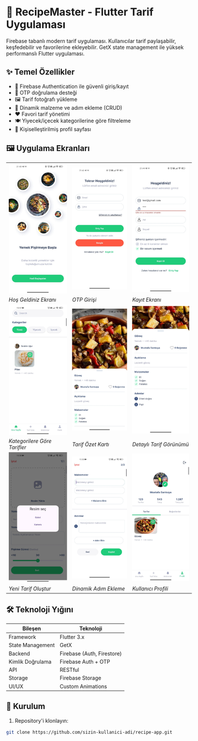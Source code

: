 # 🍳 RecipeMaster - Flutter Tarif Uygulaması


Firebase tabanlı modern tarif uygulaması. Kullanıcılar tarif paylaşabilir, keşfedebilir ve favorilerine ekleyebilir. GetX state management ile yüksek performanslı Flutter uygulaması.

## ✨ Temel Özellikler
- 🔐 Firebase Authentication ile güvenli giriş/kayıt
- 📱 OTP doğrulama desteği
- 🖼️ Tarif fotoğrafı yükleme
- 📝 Dinamik malzeme ve adım ekleme (CRUD)
- ❤️ Favori tarif yönetimi
- 🍽️ Yiyecek/içecek kategorilerine göre filtreleme
- 👤 Kişiselleştirilmiş profil sayfası

## 🖼️ Uygulama Ekranları

<div align="center">
  <table>
    <tr>
      <td><img src="assets/screens/onboarding.jpeg" width="200" alt="Hoş Geldiniz"></td>
      <td><img src="assets/screens/login.jpeg" width="200" alt="Giriş Yap"></td>
      <td><img src="assets/screens/register.jpeg" width="200" alt="Kayıt Ol"></td>
    </tr>
    <tr>
      <td><i>Hoş Geldiniz Ekranı</i></td>
      <td><i>OTP Girişi</i></td>
      <td><i>Kayıt Ekranı</i></td>
    </tr>
    <tr>
      <td><img src="assets/screens/homepage.jpeg" width="200" alt="Ana Sayfa"></td>
      <td><img src="assets/screens/meal_card.jpeg" width="200" alt="Tarif Kartı"></td>
      <td><img src="assets/screens/meal_detail.jpeg" width="200" alt="Tarif Detay"></td>
    </tr>
    <tr>
      <td><i>Kategorilere Göre Tarifler</i></td>
      <td><i>Tarif Özet Kartı</i></td>
      <td><i>Detaylı Tarif Görünümü</i></td>
    </tr>
    <tr>
      <td><img src="assets/screens/add_meal.jpeg" width="200" alt="Tarif Ekle"></td>
      <td><img src="assets/screens/description.jpeg" width="200" alt="Adım Ekleme"></td>
      <td><img src="assets/screens/profile.jpeg" width="200" alt="Profil"></td>
    </tr>
    <tr>
      <td><i>Yeni Tarif Oluştur</i></td>
      <td><i>Dinamik Adım Ekleme</i></td>
      <td><i>Kullanıcı Profili</i></td>
    </tr>
  </table>
</div>

## 🛠️ Teknoloji Yığını

| Bileşen          | Teknoloji                     |
|------------------|-------------------------------|
| Framework        | Flutter 3.x                   |
| State Management | GetX                          |
| Backend          | Firebase (Auth, Firestore)    |
| Kimlik Doğrulama | Firebase Auth + OTP           |
| API              | RESTful                       |
| Storage          | Firebase Storage              |
| UI/UX            | Custom Animations             |

## 🚀 Kurulum

1. Repository'i klonlayın:
```bash
git clone https://github.com/sizin-kullanici-adi/recipe-app.git
